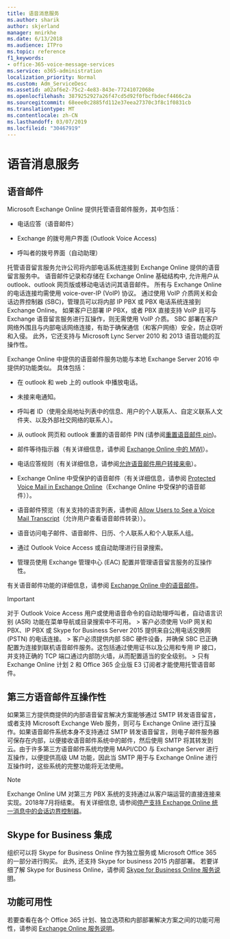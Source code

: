 ```yaml
---
title: 语音消息服务
ms.author: sharik
author: skjerland
manager: mnirkhe
ms.date: 6/13/2018
ms.audience: ITPro
ms.topic: reference
f1_keywords:
- office-365-voice-message-services
ms.service: o365-administration
localization_priority: Normal
ms.custom: Adm_ServiceDesc
ms.assetid: a02af6e2-75c2-4e83-843e-77241072068e
ms.openlocfilehash: 3879252927a26f47cd5d92f0fbcfbdecf4466c2a
ms.sourcegitcommit: 68eee0c2885fd112e37eea27370c3f8c1f0831cb
ms.translationtype: MT
ms.contentlocale: zh-CN
ms.lasthandoff: 03/07/2019
ms.locfileid: "30467919"
---
```

# <a name="voice-message-services"></a>语音消息服务

## <a name="voice-mail"></a>语音邮件

Microsoft Exchange Online 提供托管语音邮件服务，其中包括：
  
- 电话应答（语音邮件）
    
- Exchange 的拨号用户界面 (Outlook Voice Access)
    
- 呼叫者的拨号界面（自动助理）
    
托管语音留言服务允许公司将内部电话系统连接到 Exchange Online 提供的语音留言服务中。 语音邮件记录和存储在 Exchange Online 基础结构中, 允许用户从 outlook、outlook 网页版或移动电话访问其语音邮件。 所有与 Exchange Online 的电话连接均需使用 voice-over-IP (VoIP) 协议。 通过使用 VoIP 介质网关和会话边界控制器 (SBC)，管理员可以将内部 IP PBX 或 PBX 电话系统连接到 Exchange Online。 如果客户已部署 IP PBX，或者 PBX 直接支持 VoIP 且可与 Exchange 语音留言服务进行互操作，则无需使用 VoIP 介质。 SBC 部署在客户网络外围且与内部电话网络连接，有助于确保通信（和客户网络）安全，防止窃听和入侵。 此外，它还支持与 Microsoft Lync Server 2010 和 2013 语音功能的互操作性。
  
Exchange Online 中提供的语音邮件服务功能与本地 Exchange Server 2016 中提供的功能类似。 具体包括：
  
- 在 outlook 和 web 上的 outlook 中播放电话。
    
- 未接来电通知。
    
- 呼叫者 ID（使用全局地址列表中的信息、用户的个人联系人、自定义联系人文件夹、以及外部社交网络的联系人）。
    
- 从 outlook 网页和 outlook 重置的语音邮件 PIN (请参阅[重置语音邮件 pin](https://go.microsoft.com/fwlink/p/?LinkId=286328))。
    
- 邮件等待指示器（有关详细信息，请参阅 [Exchange Online 中的 MWI](https://go.microsoft.com/fwlink/p/?LinkId=271794)）。 
    
- 电话应答规则（有关详细信息，请参阅[允许语音邮件用户转接来电](https://go.microsoft.com/fwlink/p/?LinkId=271795)）。 
    
- Exchange Online 中受保护的语音邮件（有关详细信息，请参阅 [Protected Voice Mail in Exchange Online](https://go.microsoft.com/fwlink/p/?LinkId=271796)（Exchange Online 中受保护的语音邮件））。 
    
- 语音邮件预览（有关支持的语言列表，请参阅 [Allow Users to See a Voice Mail Transcript](https://go.microsoft.com/fwlink/p/?LinkId=271797)（允许用户查看语音邮件转录））。 
    
- 语音访问电子邮件、语音邮件、日历、个人联系人和个人联系人组。
    
- 通过 Outlook Voice Access 或自动助理进行目录搜索。
    
- 管理员使用 Exchange 管理中心 (EAC) 配置并管理语音留言服务的互操作性。
    
有关语音邮件功能的详细信息，请参阅 [Exchange Online 中的语音邮件](https://go.microsoft.com/fwlink/p/?LinkId=271798)。
  
> [!IMPORTANT]
> 对于 Outlook Voice Access 用户或使用语音命令的自动助理呼叫者，自动语言识别 (ASR) 功能在菜单导航或目录搜索中不可用。 > 客户必须使用 VoIP 网关和 PBX、IP PBX 或 Skype for Business Server 2015 提供来自公用电话交换网 (PSTN) 的电话连接。 > 客户必须提供内部 SBC 硬件设备，并确保 SBC 已正确配置为连接到联机语音邮件服务。这包括通过使用证书以及公用和专用 IP 接口，并支持正确的 TCP 端口通过内部防火墙，从而配置适当的安全级别。 > 只有 Exchange Online 计划 2 和 Office 365 企业版 E3 订阅者才能使用托管语音邮件。 
  
## <a name="third-party-voice-mail-interoperability"></a>第三方语音邮件互操作性

如果第三方提供商提供的内部语音留言解决方案能够通过 SMTP 转发语音留言，或者支持 Microsoft Exchange Web 服务，则可与 Exchange Online 进行互操作。如果语音邮件系统本身不支持通过 SMTP 转发语音留言，则电子邮件服务器可保存在内部，以便接收语音邮件系统中的邮件，然后使用 SMTP 将其转发到云。由于许多第三方语音邮件系统均使用 MAPI/CDO 与 Exchange Server 进行互操作，以便提供高级 UM 功能，因此当 SMTP 用于与 Exchange Online 进行互操作时，这些系统的完整功能将无法使用。
  
> [!NOTE]
> Exchange Online UM 对第三方 PBX 系统的支持通过从客户端运营的直接连接来实现。2018年7月将结束。 有关详细信息, 请参阅[停产支持 Exchange Online 统一消息中的会话边界控制器](https://blogs.technet.microsoft.com/exchange/2017/07/18/discontinuation-of-support-for-session-border-controllers-in-exchange-online-unified-messaging/)。 
  
## <a name="skype-for-business-integration"></a>Skype for Business 集成

组织可以将 Skype for Business Online 作为独立服务或 Microsoft Office 365 的一部分进行购买。 此外, 还支持 Skype for business 2015 内部部署。 若要详细了解 Skype for Business Online，请参阅 [Skype for Business Online 服务说明](../skype-for-business-online-service-description/skype-for-business-online-service-description.md)。
  
## <a name="feature-availability"></a>功能可用性

若要查看在各个 Office 365 计划、独立选项和内部部署解决方案之间的功能可用性，请参阅 [Exchange Online 服务说明](exchange-online-service-description.md)。
  

